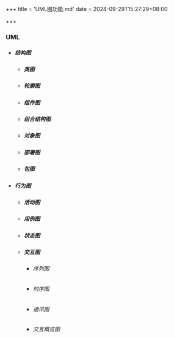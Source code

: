 +++
title = 'UML图功能.md'
date = 2024-09-29T15:27:29+08:00

+++



### UML

- ##### 结构图

  - ##### 类图

  - ##### 轮廓图

  - ##### 组件图

  - ##### 组合结构图

  - ##### 对象图

  - ##### 部署图

  - ##### 包图

- ##### 行为图

  - ##### 活动图

  - ##### 用例图

  - ##### 状态图

  - ##### 交互图

    - ###### 序列图

    - ###### 时序图

    - ###### 通讯图

    - ###### 交互概览图
